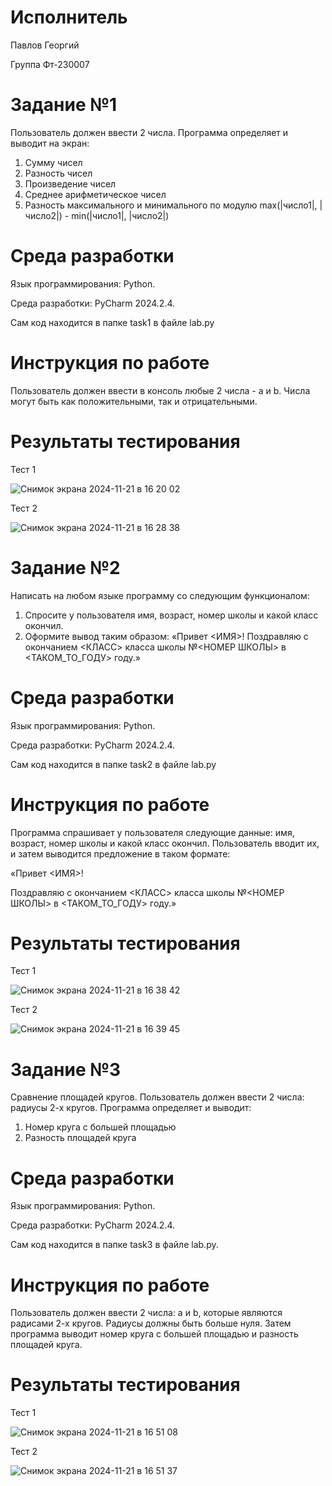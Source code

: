 # Исполнитель
Павлов Георгий

Группа Фт-230007
# Задание №1
Пользователь должен ввести 2 числа. Программа определяет и выводит на экран:
1. Сумму чисел 
2. Разность чисел 
3. Произведение чисел 
4. Среднее арифметическое чисел 
5. Разность максимального и минимального по модулю max(|число1|, |число2|) - min(|число1|, |число2|)
# Среда разработки
Язык программирования: Python.

Среда разработки: PyCharm 2024.2.4.

Сам код находится в папке task1 в файле lab.py
# Инструкция по работе
Пользователь должен ввести в консоль любые 2 числа - a и b. Числа могут быть как положительными, так и отрицательными.
# Результаты тестирования
Тест 1

![Снимок экрана 2024-11-21 в 16 20 02](https://github.com/user-attachments/assets/cffe352e-c12b-44bf-b051-4fd6769ee4ce)


Тест 2

![Снимок экрана 2024-11-21 в 16 28 38](https://github.com/user-attachments/assets/a54ec0bc-ea27-4671-95be-ea4fe3a0dabf)
# Задание №2
Написать на любом языке программу со следующим функционалом: 
1. Спросите у пользователя имя, возраст, номер школы и какой класс окончил.
2. Оформите вывод таким образом:
«Привет <ИМЯ>! 
Поздравляю с окончанием <КЛАСС> класса школы №<НОМЕР ШКОЛЫ> в <ТАКОМ_ТО_ГОДУ> году.»
# Среда разработки
Язык программирования: Python.

Среда разработки: PyCharm 2024.2.4.

Сам код находится в папке task2 в файле lab.py
# Инструкция по работе
Программа спрашивает у пользователя следующие данные: имя, возраст, номер школы и какой класс окончил. Пользователь вводит их, и затем выводится предложение в таком формате:  

«Привет <ИМЯ>!  

Поздравляю с окончанием <КЛАСС> класса школы №<НОМЕР ШКОЛЫ> в <ТАКОМ_ТО_ГОДУ> году.»
# Результаты тестирования
Тест 1

![Снимок экрана 2024-11-21 в 16 38 42](https://github.com/user-attachments/assets/db24ecfc-16fc-46f0-88d5-51608253f553)

Тест 2

![Снимок экрана 2024-11-21 в 16 39 45](https://github.com/user-attachments/assets/2db513a8-68c4-4a02-8f47-07e73539737c)

# Задание №3
Сравнение площадей кругов. Пользователь должен ввести 2 числа: радиусы 2-х кругов. Программа определяет и выводит: 
1. Номер круга с большей площадью 
2. Разность площадей круга
# Среда разработки
Язык программирования: Python.

Среда разработки: PyCharm 2024.2.4.

Сам код находится в папке task3 в файле lab.py.
# Инструкция по работе
Пользователь должен ввести 2 числа: a и b, которые являются радисами 2-х кругов. Радиусы должны быть больше нуля. Затем программа выводит номер круга с большей площадью и разность площадей круга.
# Результаты тестирования
Тест 1

![Снимок экрана 2024-11-21 в 16 51 08](https://github.com/user-attachments/assets/198c1cc9-55d6-4ad2-bcb4-ec09ba2051b4)

Тест 2

![Снимок экрана 2024-11-21 в 16 51 37](https://github.com/user-attachments/assets/02960196-733d-4755-92c4-fed4a7bad044)






